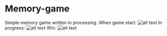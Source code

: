 # Memory-game
Simple memory game written in processing.
When game start:
![alt text](https://raw.githubusercontent.com/yunkaiwang/Memory-game/screenshot/start.png)
In progress:
![alt text](https://raw.githubusercontent.com/yunkaiwang/Memory-game/screenshot/in-progress.png)
Win:
![alt text](https://raw.githubusercontent.com/yunkaiwang/Memory-game/screenshot/win.png)



